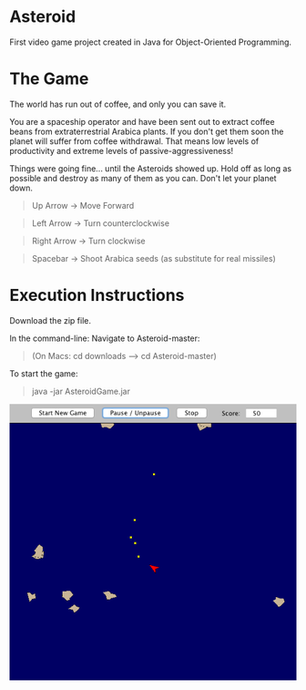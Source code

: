 # Asteroid
First video game project created in Java for Object-Oriented Programming.

# The Game

The world has run out of coffee, and only you can save it.

You are a spaceship operator and have been sent out to extract coffee beans from extraterrestrial Arabica plants. If you don't get them soon the planet will suffer from coffee withdrawal. That means low levels of productivity and extreme levels of passive-aggressiveness!

Things were going fine... until the Asteroids showed up.
Hold off as long as possible and destroy as many of them as you can. Don't let your planet down.


> Up Arrow    -> Move Forward

> Left Arrow  -> Turn counterclockwise

> Right Arrow -> Turn clockwise

> Spacebar    -> Shoot Arabica seeds (as substitute for real missiles)

# Execution Instructions

Download the zip file.

In the command-line:
  Navigate to Asteroid-master:
  > (On Macs: cd downloads --> cd Asteroid-master)
  
  To start the game:
  > java -jar AsteroidGame.jar

![alt text](gameplay_image.png "Description goes here")
